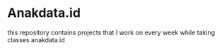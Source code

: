# Anakdata.id
this repository contains projects that I work on every week while taking classes anakdata.id
